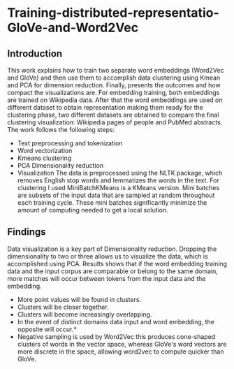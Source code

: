 # Training-distributed-representatio-GloVe-and-Word2Vec

## Introduction

This work explains how to train two separate word embeddings (Word2Vec and GloVe) and then use them to accomplish data clustering using Kmean and PCA for dimension reduction. Finally, presents the outcomes and how compact the visualizations are. For embedding training, both embeddings are trained on Wikipedia data. After that the word embeddings are used on different dataset to obtain representation making them ready  for the clustering phase, two different datasets are obtained to compare the final clustering visualization: Wikipedia pages of people and PubMed abstracts. The work follows the following steps:
-	Text preprocessing and tokenization 
-	Word vectorization 
-	Kmeans clustering 
-	PCA Dimensionality reduction
-	Visualization
The data is preprocessed using the NLTK package, which removes English stop words and lemmatizes the words in the text. For clustering I used MiniBatchKMeans is a KMeans version. Mini batches are subsets of the input data that are sampled at random throughout each training cycle. These mini batches significantly minimize the amount of computing needed to get a local solution.

## Findings
Data visualization is a key part of Dimensionality reduction. Dropping the dimensionality to two or three allows us to visualize the data, which is accomplished using PCA. Results shows that if the word embedding training data and the input corpus are comparable or belong to the same domain, more matches will occur between tokens from the input data and the embedding.
-	More point values will be found in clusters.
-	Clusters will be closer together.
-	Clusters will become increasingly overlapping.
- In the event of distinct domains data input and word embedding, the opposite will occur.*
- Negative sampling is used by Word2Vec this produces cone-shaped clusters of words in the vector space, whereas GloVe's word vectors are more discrete in the space, allowing word2vec to compute quicker than GloVe.
